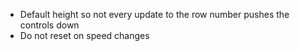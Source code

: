 * Default height so not every update to the row number pushes the controls down
* Do not reset on speed changes
